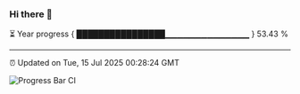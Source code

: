 ### Hi there 👋

⏳ Year progress { ████████████████▁▁▁▁▁▁▁▁▁▁▁▁▁▁ } 53.43 %

---

⏰ Updated on Tue, 15 Jul 2025 00:28:24 GMT

![Progress Bar CI](https://github.com/liununu/liununu/workflows/Progress%20Bar%20CI/badge.svg)
